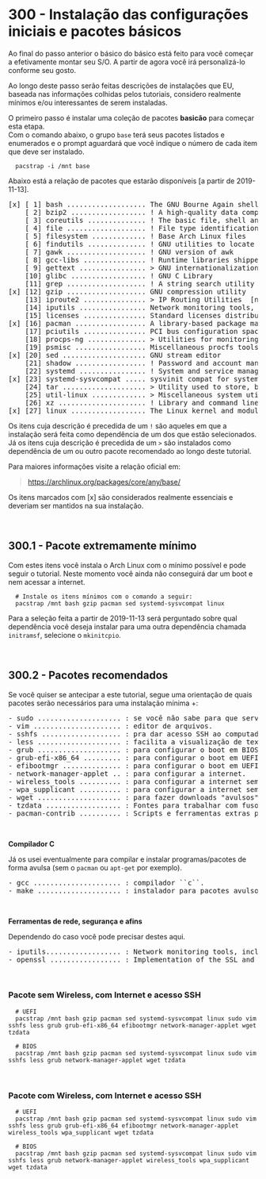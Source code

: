# 300 - Instalação das configurações iniciais e pacotes básicos

Ao final do passo anterior o básico do básico está feito para você começar a efetivamente montar 
seu S/O. A partir de agora você irá personalizá-lo conforme seu gosto.

Ao longo deste passo serão feitas descrições de instalações que EU, baseada nas informações 
colhidas pelos tutoriais, considero realmente mínimos e/ou interessantes de serem instaladas.

O primeiro passo é instalar uma coleção de pacotes **basicão** para começar esta etapa.  
Com o comando abaixo, o grupo ``base`` terá seus pacotes listados e enumerados e o prompt 
aguardará que você indique o número de cada item que deve ser instalado.

``` shell
  pacstrap -i /mnt base
```


Abaixo está a relação de pacotes que estarão disponíveis [a partir de 2019-11-13]. 

<pre>
[x] [ 1] bash ................... The GNU Bourne Again shell  
    [ 2] bzip2 .................. ! A high-quality data compression program  
    [ 3] coreutils .............. ! The basic file, shell and text manipulation utilities of the GNU operating system  
    [ 4] file ................... ! File type identification utility  
    [ 5] filesystem ............. ! Base Arch Linux files  
    [ 6] findutils .............. ! GNU utilities to locate files  
    [ 7] gawk ................... ! GNU version of awk  
    [ 8] gcc-libs ............... ! Runtime libraries shipped by GCC  
    [ 9] gettext ................ > GNU internationalization library [grub]  
    [10] glibc .................. ! GNU C Library  
    [11] grep ................... ! A string search utility  
[x] [12] gzip ................... GNU compression utility  
    [13] iproute2 ............... > IP Routing Utilities  [network-manager-applet > networkmanager]  
    [14] iputils ................ Network monitoring tools, including ping  
    [15] licenses ............... Standard licenses distribution package  
[x] [16] pacman ................. A library-based package manager with dependency support  
    [17] pciutils ............... PCI bus configuration space access library and tools  
    [18] procps-ng .............. > Utilities for monitoring your system and its processes  
    [19] psmisc ................. Miscellaneous procfs tools  
[x] [20] sed .................... GNU stream editor  
    [21] shadow ................. ! Password and account management tool suite with support for shadow files and PAM  
    [22] systemd ................ ! System and service manager  
[x] [23] systemd-sysvcompat ..... sysvinit compat for systemd  
    [24] tar .................... > Utility used to store, backup, and transport files [network-manager-applet]  
    [25] util-linux ............. > Miscellaneous system utilities for Linux  
    [26] xz ..................... ! Library and command line tools for XZ and LZMA compressed files  
[x] [27] linux .................. The Linux kernel and modules  
</pre>

Os itens cuja descrição é precedida de um ``!`` são aqueles em que a instalação será feita como 
dependência de um dos que estão selecionados.  
Já os itens cuja descrição é precedida de um ``>`` são instalados como dependência de um ou outro 
pacote recomendado ao longo deste tutorial.  


Para maiores informações visite a relação oficial em:
> https://archlinux.org/packages/core/any/base/

Os itens marcados com [x] são considerados realmente essenciais e deveriam ser mantidos na sua 
instalação.



&nbsp;

## 300.1 - Pacote extremamente mínimo

Com estes itens você instala o Arch Linux com o mínimo possível e pode seguir o tutorial. Neste 
momento você ainda não conseguirá dar um boot e nem acessar a internet.

``` shell
  # Instale os itens mínimos com o comando a seguir:
  pacstrap /mnt bash gzip pacman sed systemd-sysvcompat linux
```

Para a seleção feita a partir de 2019-11-13 será perguntado sobre qual dependência você deseja 
instalar para uma outra dependência chamada ``initramsf``, selecione o ``mkinitcpio``.



&nbsp;

## 300.2 - Pacotes recomendados

Se você quiser se antecipar a este tutorial, segue uma orientação de quais pacotes serão 
necessários para uma instalação mínima +:

<pre>
- sudo .................... : se você não sabe para que serve, você não deveria estar aqui.
- vim ..................... : editor de arquivos.
- sshfs ................... : pra dar acesso SSH ao computador onde está sendo instalado o Arch.
- less .................... : facilita a visualização de textos no terminal.
- grub .................... : para configurar o boot em BIOS.
- grub-efi-x86_64 ......... : para configurar o boot em UEFI.
- efibootmgr .............. : para configurar o boot em UEFI.
- network-manager-applet .. : para configurar a internet.
- wireless_tools .......... : para configurar a internet sem fio.
- wpa_supplicant .......... : para configurar a internet sem fio.
- wget .................... : para fazer downloads "avulsos".
- tzdata .................. : Fontes para trabalhar com fuso horário.
- pacman-contrib .......... : Scripts e ferramentas extras para sistemas pacman.
</pre>


&nbsp;

**Compilador C**  

Já os usei eventualmente para compilar e instalar programas/pacotes de forma avulsa (sem o 
``pacman`` ou ``apt-get`` por exemplo).  

<pre>
- gcc ..................... : compilador ``c``.
- make .................... : instalador para pacotes avulsos.
</pre>


&nbsp;

**Ferramentas de rede, segurança e afins**  

Dependendo do caso você pode precisar destes aqui.  

<pre>
- iputils.................. : Network monitoring tools, including ping.  
- openssl ................. : Implementation of the SSL and TLS protocols.  
</pre>



&nbsp;

### Pacote sem Wireless, com Internet e acesso SSH

``` shell
  # UEFI
  pacstrap /mnt bash gzip pacman sed systemd-sysvcompat linux sudo vim sshfs less grub grub-efi-x86_64 efibootmgr network-manager-applet wget tzdata 

  # BIOS
  pacstrap /mnt bash gzip pacman sed systemd-sysvcompat linux sudo vim sshfs less grub network-manager-applet wget tzdata 
```


&nbsp;

### Pacote com Wireless, com Internet e acesso SSH

``` shell
  # UEFI
  pacstrap /mnt bash gzip pacman sed systemd-sysvcompat linux sudo vim sshfs less grub grub-efi-x86_64 efibootmgr network-manager-applet wireless_tools wpa_supplicant wget tzdata 

  # BIOS
  pacstrap /mnt bash gzip pacman sed systemd-sysvcompat linux sudo vim sshfs less grub network-manager-applet wireless_tools wpa_supplicant wget tzdata 
```
